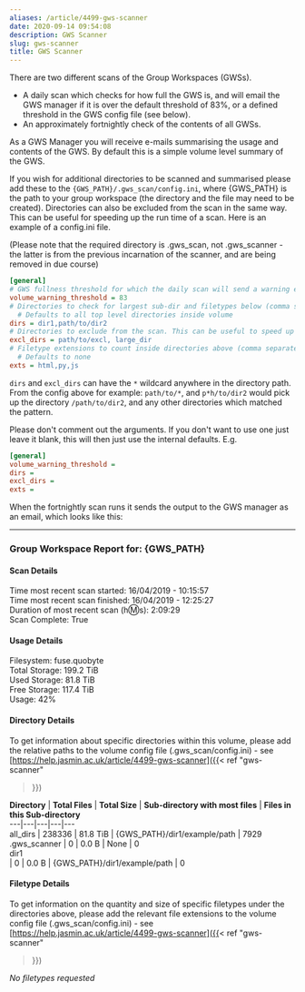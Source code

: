 ```yaml
---
aliases: /article/4499-gws-scanner
date: 2020-09-14 09:54:08
description: GWS Scanner
slug: gws-scanner
title: GWS Scanner
---
```


There are two different scans of the Group Workspaces (GWSs).

- A daily scan which checks for how full the GWS is, and will email the GWS manager if it is over the default threshold of 83%, or a defined threshold in the GWS config file (see below).
- An approximately fortnightly check of the contents of all GWSs. 

As a GWS Manager you will receive e-mails summarising the usage and contents
of the GWS. By default this is a simple volume level summary of the GWS.

If you wish for additional directories to be scanned and summarised please add
these to the `{GWS_PATH}/.gws_scan/config.ini`, where {GWS_PATH} is the path to
your group workspace (the directory and the file may need to be created).
Directories can also be excluded from the scan in the same way. This can be
useful for speeding up the run time of a scan. Here is an example of a
config.ini file.

(Please note that the required directory is .gws_scan, not .gws_scanner - the
latter is from the previous incarnation of the scanner, and are being removed
in due course)

```ini
[general]
# GWS fullness threshold for which the daily scan will send a warning email (default 83) (in %)
volume_warning_threshold = 83
# Directories to check for largest sub-dir and filetypes below (comma separated list), these paths must be relative to the group workspace path i.e. path/to/dir, not /group/workspace/path/to/dir
  # Defaults to all top level directories inside volume
dirs = dir1,path/to/dir2
# Directories to exclude from the scan. This can be useful to speed up the scan if there are know directories with a large number of files, for which the scan information is not very useful
excl_dirs = path/to/excl, large_dir
# Filetype extensions to count inside directories above (comma separated list)
  # Defaults to none
exts = html,py,js
```

`dirs` and `excl_dirs` can have the `*` wildcard anywhere in the directory path.
From the config above for example: `path/to/*`, and `p*h/to/dir2` would pick up
the directory `/path/to/dir2`, and any other directories which matched the
pattern.  
  
Please don't comment out the arguments. If you don't want to use one just leave
it blank, this will then just use the internal defaults. E.g.

```ini
[general]
volume_warning_threshold =
dirs = 
excl_dirs =
exts =
```

When the fortnightly scan runs it sends the output to the GWS manager as an
email, which looks like this:

---

### Group Workspace Report for: {GWS_PATH}

#### Scan Details

Time most recent scan started: 16/04/2019 - 10:15:57  
Time most recent scan finished: 16/04/2019 - 12:25:27  
Duration of most recent scan (h:m:s): 2:09:29  
Scan Complete: True

#### Usage Details

Filesystem: fuse.quobyte  
Total Storage: 199.2 TiB  
Used Storage: 81.8 TiB  
Free Storage: 117.4 TiB  
Usage: 42%

#### Directory Details

To get information about specific directories within this volume, please add
the relative paths to the volume config file (.gws_scan/config.ini) - see
[https://help.jasmin.ac.uk/article/4499-gws-scanner]({{< ref "gws-scanner"
>}})

**Directory** |  **Total Files** |  **Total Size** |  **Sub-directory with
most files** |  **Files in this Sub-directory**  
---|---|---|---|---  
all_dirs  |  238336  |  81.8 TiB  |  {GWS_PATH}/dir1/example/path  |  7929  
.gws_scanner  |  0  |  0.0 B  |  None  |  0  
dir1  
|  0  |  0.0 B  |  {GWS_PATH}/dir1/example/path  |  0  
  
#### Filetype Details

To get information on the quantity and size of specific filetypes under the
directories above, please add the relevant file extensions to the volume
config file (.gws_scan/config.ini) - see
[https://help.jasmin.ac.uk/article/4499-gws-scanner]({{< ref "gws-scanner"
>}})

_No filetypes requested_
